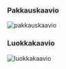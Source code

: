 ### Pakkauskaavio
![pakkauskaavio](https://user-images.githubusercontent.com/52420413/144088839-cfb95ca0-94e6-4905-807d-92595d59f942.jpg)

### Luokkakaavio
![luokkakaavio](https://user-images.githubusercontent.com/52420413/144088899-d24477c5-9dfa-4892-8240-6db04f46a3e5.jpg)

